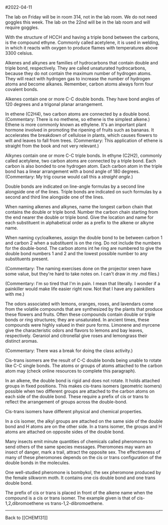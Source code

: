 #2022-04-11

The lab on Friday will be in room 314, not in the lab room.  We do not need goggles this week.  The lab on the 22nd will be in the lab room and will require goggles.

With the structure of HCCH and having a triple bond between the carbons, is the compound ethyne.  Commonly called acetylene, it is used in welding, in which it reacts with oxygen to produce flames with temperatures above 3300 celsius.

Alkenes and alkynes are families of hydrocarbons that contain double and triple bond, respectively.  They are called unsaturated hydrocarbons, because they do not contain the maximum number of hydrogen atoms.  They will react with hydrogen gas to increase the number of hydrogen atoms and become alkanes.  Remember, carbon atoms always form four covalent bonds.

Alkenes contain one or more C-C double bonds.  They have bond angles of 120 degrees and a trigonal planar arrangement.

In ethene (C2H4), two carbon atoms are connected by a double bond.  (Commentary:  There is no methene, so ethene is the simplest alkene.)  Ethene is more commonly known as ethylene.  It's an important plant hormone involved in promoting the ripening of fruits such as bananas.  It accelerates the breakdown of cellulose in plants, which causes flowers to wilt and leaves to fall from trees.  (Commentary:  This application of ethene is straight from the book and not very relevant.)

Alkynes contain one or more C-C triple bonds.  In ethyne (C2H2), commonly called acetylene, two carbon atoms are connected by a triple bond.  Each carbon is also bonded to one hydrogen atom.  Each carbon atom in the triple bond has a linear arrangement with a bond angle of 180 degrees.  (Commentary:  My trig course would call this a *straight angle*.)

Double bonds are indicated on line-angle formulas by a second line alongside one of the lines.  Triple bonds are indicated on such formulas by a second and third line alongside one of the lines.

When naming alkenes and alkynes, name the longest carbon chain that contains the double or triple bond.  Number the carbon chain starting from the end nearer the double or triple bond.  Give the location and name for each substituent in alphabetical order as a prefix to the alkene or alkyne name.

When naming cycloalkenes, assign the double bond to be between carbon 1 and carbon 2 when a substituent is on the ring.  Do not include the numbers for the double-bond.  The carbon atoms int he ring are numbered to give the double bond numbers 1 and 2 and the lowest possible number to any substituents present.

(Commentary:  The naming exercises done on the projector sreen have some value, but they're hard to take notes on.  I can't draw in my .md files.)

(Commentary:  I'm so tired that I'm in pain.  I mean that literally.  I wonder if a painkiller would make life easier right now.  Not that I have any painkillers with me.)

The odors associated with lemons, oranges, roses, and lavendars come from the volatile compounds that are synthesized by the plants that produce these flowers and fruits.  Often these compounds contain double or triple bonds or ring structures; they are unsaturated.  In ancient times, these compounds were highly valued in their pure forms.  Limonene and myrcene give the characteristic odors and flavors to lemons and bay leaves, respectively.  Geraniol and citronellal give roses and lemongrass their distinct aromas.

(Commentary:  There was a break for doing the class activity.)

Cis-trans isomers are the result of C-C double bonds being unable to rotate like C-C single bonds.  The atoms or groups of atoms attached to the carbon atom may (check online resources to complete this paragraph).

In an alkene, the double bond is rigid and does not rotate.  It holds attached groups in fixed positions.  This makes cis-trans isomers (geometric isomers) possible when two different groups are attached to the carbon atoms on each side of the double bond.  These require a prefix of cis or trans to reflect the arrangement of groups across the double-bond.

Cis-trans isomers have different physical and chemical properties.

In a cis isomer, the alkyl groups are attached on the same side of the double bond and H atoms are on the other side.  In a trans isomer, the groups and H atoms are attached on opposite sides of the double bond.

Many insects emit minute quantities of chemicals called pheromones to send others of the same species messages.  Pheromones may warn an insect of danger, mark a trail, attract the opposite sex.  The effectiveness of many of these pheromones depends on the cis or trans configuration of the double bonds in the molecules.

One well-studied pheromone is bombykol, the sex pheromone produced by the female silkworm moth.  It contains one cis double bond and one trans double bond.

The prefix of cis or trans is placed in front of the alkene name when the compound is a cis or trans isomer.  The example given is that of cis-1,2,dibromoethene vs trans-1,2-dibromoethene.

---
Back to [[CHEM131]]